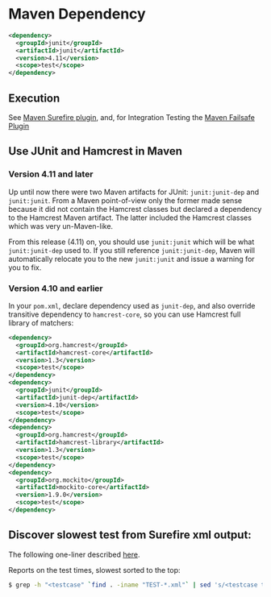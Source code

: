 # Maven Dependency

```xml
<dependency>
  <groupId>junit</groupId>
  <artifactId>junit</artifactId>
  <version>4.11</version>
  <scope>test</scope>
</dependency> 
```

## Execution

See [Maven Surefire plugin](http://maven.apache.org/plugins/maven-surefire-plugin/), and, for Integration Testing the [Maven Failsafe Plugin](http://maven.apache.org/surefire/maven-failsafe-plugin/)

## Use JUnit and Hamcrest in Maven

### Version 4.11 and later

Up until now there were two Maven artifacts for JUnit: `junit:junit-dep` and `junit:junit`. From a Maven point-of-view only the former made sense because it did not contain the Hamcrest classes but declared a dependency to the Hamcrest Maven artifact. The latter included the Hamcrest classes which was very un-Maven-like.

From this release (4.11) on, you should use `junit:junit` which will be what `junit:junit-dep` used to. If you still reference `junit:junit-dep`, Maven will automatically relocate you to the new `junit:junit` and issue a warning for you to fix.

### Version 4.10 and earlier

In your `pom.xml`, declare dependency used as `junit-dep`, and also override transitive dependency to `hamcrest-core`, so you can use Hamcrest full library of matchers:

```xml
<dependency>
  <groupId>org.hamcrest</groupId>
  <artifactId>hamcrest-core</artifactId>
  <version>1.3</version>
  <scope>test</scope>
</dependency>
<dependency>
  <groupId>junit</groupId>
  <artifactId>junit-dep</artifactId>
  <version>4.10</version>
  <scope>test</scope>
</dependency>         
<dependency>
  <groupId>org.hamcrest</groupId>
  <artifactId>hamcrest-library</artifactId>
  <version>1.3</version>
  <scope>test</scope>
</dependency>
<dependency>
  <groupId>org.mockito</groupId>
  <artifactId>mockito-core</artifactId>
  <version>1.9.0</version>
  <scope>test</scope>
</dependency>
```

## Discover slowest test from Surefire xml output:

The following one-liner described [here](http://stackoverflow.com/questions/5094410/how-to-list-the-slowest-junit-tests-in-a-multi-module-maven-build).

Reports on the test times, slowest sorted to the top:

```bash
$ grep -h "<testcase" `find . -iname "TEST-*.xml"` | sed 's/<testcase time="\(.*\)" classname="\(.*\)" name="\(.*\)".*/\1\t\2.\3/' | sort -rn | head
```